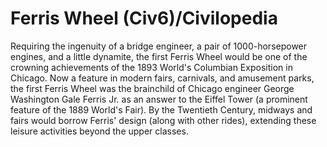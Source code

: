 # Ferris Wheel (Civ6)/Civilopedia

Requiring the ingenuity of a bridge engineer, a pair of 1000-horsepower engines, and a little dynamite, the first Ferris Wheel would be one of the crowning achievements of the 1893 World's Columbian Exposition in Chicago.
Now a feature in modern fairs, carnivals, and amusement parks, the first Ferris Wheel was the brainchild of Chicago engineer George Washington Gale Ferris Jr. as an answer to the Eiffel Tower (a prominent feature of the 1889 World's Fair).
By the Twentieth Century, midways and fairs would borrow Ferris' design (along with other rides), extending these leisure activities beyond the upper classes.